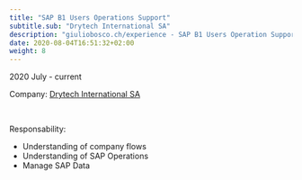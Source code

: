 ```yaml
---
title: "SAP B1 Users Operations Support"
subtitle.sub: "Drytech International SA"
description: "giuliobosco.ch/experience - SAP B1 Users Operation Support helping the company while the migration from old add-hoc system to SAP with Coresuite"
date: 2020-08-04T16:51:32+02:00
weight: 8
---
```


2020 July - current

Company: [Drytech International SA](http://drytech.ch)

&nbsp;

Responsability:
- Understanding of company flows
- Understanding of SAP Operations
- Manage SAP Data
